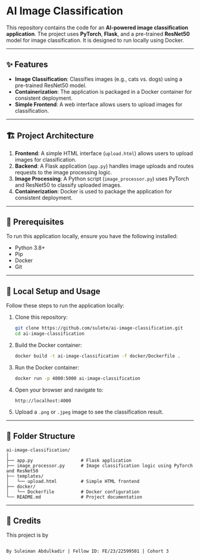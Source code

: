 # AI Image Classification

This repository contains the code for an **AI-powered image classification application**. The project uses **PyTorch**, **Flask**, and a pre-trained **ResNet50** model for image classification. It is designed to run locally using Docker.

---

## ✨ Features

- **Image Classification**: Classifies images (e.g., cats vs. dogs) using a pre-trained ResNet50 model.
- **Containerization**: The application is packaged in a Docker container for consistent deployment.
- **Simple Frontend**: A web interface allows users to upload images for classification.

---

## 🏗️ Project Architecture

1. **Frontend**: A simple HTML interface (`upload.html`) allows users to upload images for classification.
2. **Backend**: A Flask application (`app.py`) handles image uploads and routes requests to the image processing logic.
3. **Image Processing**: A Python script (`image_processor.py`) uses PyTorch and ResNet50 to classify uploaded images.
4. **Containerization**: Docker is used to package the application for consistent deployment.

---

## 🧰 Prerequisites

To run this application locally, ensure you have the following installed:

- Python 3.8+
- Pip
- Docker
- Git

---

## 🚀 Local Setup and Usage

Follow these steps to run the application locally:

1. Clone this repository:

   ```bash
   git clone https://github.com/sulete/ai-image-classification.git
   cd ai-image-classification


2. Build the Docker container:

   ```bash
   docker build -t ai-image-classification -f docker/Dockerfile .
   ```

3. Run the Docker container:

   ```bash
   docker run -p 4000:5000 ai-image-classification
   ```

4. Open your browser and navigate to:

   ```
   http://localhost:4000
   ```

5. Upload a `.png` or `.jpeg` image to see the classification result.

---

## 📂 Folder Structure

```
ai-image-classification/
│
├── app.py                  # Flask application
├── image_processor.py      # Image classification logic using PyTorch and ResNet50
├── templates/
│   └── upload.html         # Simple HTML frontend
├── docker/
│   └── Dockerfile          # Docker configuration
└── README.md               # Project documentation
```

---

## 📜 Credits

This project is by

```

By Suleiman Abdulkadir | Fellow ID: FE/23/22599501 | Cohort 3

```

